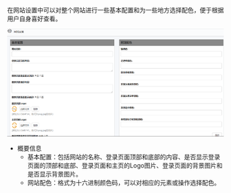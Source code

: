 
在网站设置中可以对整个网站进行一些基本配置和为一些地方选择配色，便于根据用户自身喜好查看。

![web](/static/docimg/wangzhanshezhi.png)

* 概要信息
  * 基本配置：包括网站的名称、登录页面顶部和底部的内容、是否显示登录页面的顶部和底部、登录页面和主页的Logo图片、登录页面的背景图片和是否显示背景图片。
  * 网站配色：格式为十六进制颜色码，可以对相应的元素或操作选择配色。
  